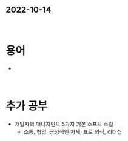 ## 2022-10-14
<br/>

# 용어
- 


<br/>

# 추가 공부
- 개발자의 매니지먼트 5가지 기본 소프트 스킬
    - 소통, 협업, 긍정적인 자세, 프로 의식, 리더십